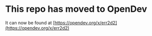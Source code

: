 # This repo has moved to OpenDev

It can now be found at [https://opendev.org/x/err2d2](https://opendev.org/x/err2d2)
